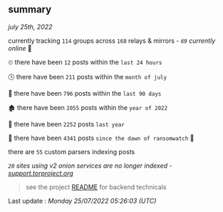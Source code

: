 
## summary
_july 25th, 2022_

currently tracking `114` groups across `168` relays & mirrors - _`69` currently online_ 📡

⏲ there have been `12` posts within the `last 24 hours`

🕓 there have been `211` posts within the `month of july`

📅 there have been `796` posts within the `last 90 days`

🏚 there have been `2055` posts within the `year of 2022`

🚀 there have been `2252` posts `last year`

🦕 there have been `4341` posts `since the dawn of ransomwatch` 🐣

there are `55` custom parsers indexing posts

_`20` sites using v2 onion services are no longer indexed - [support.torproject.org](https://support.torproject.org/onionservices/v2-deprecation/)_

> see the project [README](https://github.com/jmousqueton/ransomwatch#readme) for backend technicals



Last update : _Monday 25/07/2022 05:26:03 (UTC)_

